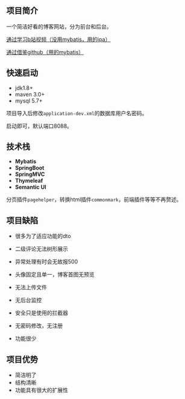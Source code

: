 ## 项目简介	

一个简洁好看的博客网站，分为前台和后台。

[通过学习b站视频（没用mybatis，用的jpa）](https://www.bilibili.com/video/av62555970?from=search&seid=9365373471823867400 )

[通过借鉴github（用的mybatis）](https://github.com/gaohan666/blog)



## 快速启动

- jdk1.8+
- maven 3.0+
- mysql 5.7+



项目导入后修改`application-dev.xml`的数据库用户名密码。

启动即可，默认端口8088。



## 技术栈

- **Mybatis**
- **SpringBoot**
- **SpringMVC**
- **Thymeleaf**
- **Semantic UI**

分页插件`pagehelper`，转换html插件`commonmark`，前端插件等等不再赘述。



## 项目缺陷

- 很多为了适应功能的dto

- 二级评论无法树形展示

- 异常处理有时会无故报500

- 头像固定且单一，博客首图无预览

- 无法上传文件

- 无后台监控

- 安全只是使用的拦截器

- 无密码修改，无注册

- 功能很少

  

## 项目优势

- 简洁明了
- 结构清晰
- 功能具有很大的扩展性